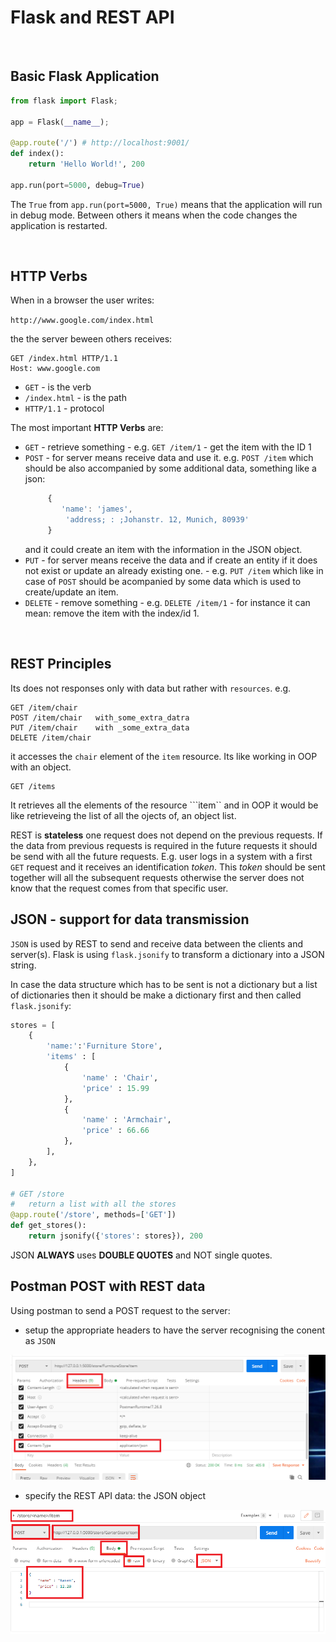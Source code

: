 # Flask and REST API

<br>

## Basic Flask Application

```python
from flask import Flask;

app = Flask(__name__);

@app.route('/') # http://localhost:9001/
def index():
    return 'Hello World!', 200

app.run(port=5000, debug=True)
```

The ```True``` from ```app.run(port=5000, True)``` means that the application will run in debug mode. Between others it means when the code changes the application is restarted.

<br>

## HTTP Verbs

When in a browser the user writes:

```http://www.google.com/index.html```

the the server beween others receives:
```http
GET /index.html HTTP/1.1
Host: www.google.com
```

+ ```GET``` - is the verb
+ ```/index.html```   - is the path
+ ```HTTP/1.1``` - protocol

The most important **HTTP Verbs** are:

+ ```GET``` - retrieve something  - e.g. ```GET /item/1``` - get the item with the ID 1
+ ```POST``` - for server means receive data and use it. 
  e.g. ```POST /item``` 
  which should be also accompanied by some additional data, something like a json:
   ```javascript
        {
           'name': 'james', 
            'address; : ;Johanstr. 12, Munich, 80939' 
        } 
    ```
    and it could create an item with the information in the JSON object.
+ ```PUT``` - for server means receive the data and if create an entity if it does not exist or update an already existing one. - e.g. ```PUT /item``` which like in case of ```POST``` should be acompanied by some data which is used to create/update an item.
+ ```DELETE``` - remove something - e.g. ```DELETE /item/1``` - for instance it can mean: remove the item with the index/id 1.

<br>

## REST Principles

Its does not responses only with data but rather with ```resources```.
e.g.
```
GET /item/chair
POST /item/chair   with_some_extra_datra
PUT /item/chair    with _some_extra_data
DELETE /item/chair
```
it accesses the ```chair``` element of the  ```item``` resource. Its like working in OOP with an object.

```
GET /items
```
It retrieves all the elements of the resource ```item`` and in OOP it would be like retrieveing the list of all the ojects of, an object list. 

REST is **stateless** one request does not depend on the previous requests. If the data from previous requests is required in the future requests it should be send with all the future requests. E.g. user logs in a system with a first ```GET``` request and it receives an identification *token*. This *token* should be sent together will all the subsequent requests otherwise the server does not know that the request comes from that specific user.

## JSON - support for data transmission

```JSON``` is used by REST to send and receive data between the clients and server(s). Flask is using ```flask.jsonify``` to transform a dictionary into a JSON string.

In case the data structure which has to be sent is not a dictionary but a list of dictionaries then it should be make a dictionary first and then called ```flask.jsonify```:

```python
stores = [
    {
        'name:':'Furniture Store',
        'items' : [
            {
                'name' : 'Chair',
                'price' : 15.99
            },
            {
                'name' : 'Armchair',
                'price' : 66.66
            },
        ],
    },
]

# GET /store
#   return a list with all the stores
@app.route('/store', methods=['GET'])
def get_stores():
    return jsonify({'stores': stores}), 200
```

JSON **ALWAYS** uses **DOUBLE QUOTES** and NOT single quotes.

## Postman POST with REST data

Using postman to send a POST request to the server:

+ setup the appropriate headers to have the server recognising the conent as ```JSON```
  
![POST setup in headers](postman-post-rest-headers.png)

+ specify the REST API data: the JSON object

![POST data](postman-post-rest-body.png)


